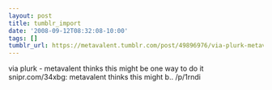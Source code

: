 ```yaml
---
layout: post
title: tumblr_import
date: '2008-09-12T08:32:08-10:00'
tags: []
tumblr_url: https://metavalent.tumblr.com/post/49896976/via-plurk-metavalent-thinks-this-might-be-one
---
```

via plurk - metavalent thinks this might be one way to do it snipr.com/34xbg: metavalent thinks this might b.. /p/1rndi

